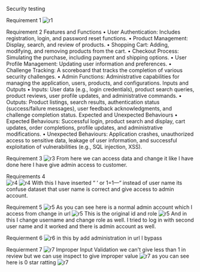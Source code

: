 Security testing


Requirement 1
![r1](r1.png)


Requirement 2 
Features and Functions
•	User Authentication: Includes registration, login, and password reset functions.
•	Product Management: Display, search, and review of products.
•	Shopping Cart: Adding, modifying, and removing products from the cart.
•	Checkout Process: Simulating the purchase, including payment and shipping options.
•	User Profile Management: Updating user information and preferences.
•	Challenge Tracking: A scoreboard that tracks the completion of various security challenges.
•	Admin Functions: Administrative capabilities for managing the application, users, products, and configurations.
Inputs and Outputs
•	Inputs: User data (e.g., login credentials), product search queries, product reviews, user profile updates, and administrative commands.
•	Outputs: Product listings, search results, authentication status (success/failure messages), user feedback acknowledgments, and challenge completion status.
Expected and Unexpected Behaviours
•	Expected Behaviours: Successful login, product search and display, cart updates, order completions, profile updates, and administrative modifications.
•	Unexpected Behaviours: Application crashes, unauthorized access to sensitive data, leakage of user information, and successful exploitation of vulnerabilities (e.g., SQL injection, XSS).


Requirement 3
 ![r3](image.png)
From here we can access data and change it like I have done here I have give admin access to customer.

Requirements 4  
![r4](image-1.png)
![r4](image-2.png)
With this I have inserted “ ‘ or 1=1—“  instead of user name its confuse dataset that user name is correct and give access to admin account.

Requirement 5
 ![r5](image-3.png)
As you can see here is a normal admin account which I access from change in url
 ![r5](image-4.png)
This is the original id and role
![r5](image-5.png)
And in this I change username and change role as well. I tried to log in with second user name and it worked and there is admin account as well.

Requierment 6
![r6](image-6.png)
in this by add administration in url I bypass 

Requierment 7
![r7](image-7.png)
 Improper Input Validation we can't give less than 1 in review but we can use inspect to give improper value
 ![r7](<Screenshot 2024-02-19 032725.png>) 
 as you can see here is 0 star ratting
![r7](image-8.png)
